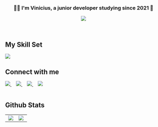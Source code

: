 ### <div align="center"> 👨‍💻 I'm Vinicius, a junior developer studying since 2021 🚀 </div>  
<div align="center" style="text-align: center;">
  <img src="https://komarev.com/ghpvc/?username=ViniciusS4ntos&&style=for-the-badge" align="center" />
</div>

<br />
<br />  

## My Skill Set  
<img src="https://skillicons.dev/icons?i=python,html,css,javascript,mysql,git,powershell,kali,linux,windows" />

<br />  

## Connect with me  
<a href="https://github.com/ViniciusS4ntos" target="_blank" style="margin-right: 15px;">
  <img src="https://skillicons.dev/icons?i=github" />
</a>
<a href="https://www.linkedin.com/in/edson-vinicius-685a90302" target="_blank" style="margin-right: 15px;">
  <img src="https://skillicons.dev/icons?i=linkedin" />
</a>
<a href="https://www.instagram.com/viniftx.c" target="_blank" style="margin-right: 15px;">
  <img src="https://skillicons.dev/icons?i=instagram" />
</a>
<a href="https://discord.com/users/mikeispro.me" target="_blank" style="margin-right: 15px;">
  <img src="https://skillicons.dev/icons?i=discord" />
</a> 

<br />
<br />  

## Github Stats  
<table>
  <tr>
    <td valign="top" width="50%">
      <div align="center">
        <img src="https://github-readme-stats.vercel.app/api?username=ViniciusS4ntos&show_icons=true&count_private=true&hide_border=true&theme=dark" align="center" />
      </div>
    </td>
    <td valign="top" width="50%">
      <img src="https://github-readme-stats.vercel.app/api/top-langs/?username=ViniciusS4ntos&hide_border=true&layout=compact&theme=dark" align="left" />
    </td>
  </tr>
</table>  
<br/> 


